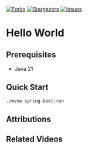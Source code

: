  [![Forks][forks-shield]][forks-url]
 [![Stargazers][stars-shield]][stars-url]
 [![Issues][issues-shield]][issues-url]

 # Hello World

 ## Prerequisites

 - Java 21

 ## Quick Start

```bash
./mvnw spring-boot:run
```

 ## Attributions

 ## Related Videos

 <!-- MARKDOWN LINKS & IMAGES -->
 <!-- https://www.markdownguide.org/basic-syntax/#reference-style-links -->
 [forks-shield]: https://img.shields.io/github/forks/dashaun-project-catalog/helloworld.svg?style=for-the-badge
 [forks-url]: https://github.com/dashaun-project-catalog/helloworld/forks
 [stars-shield]: https://img.shields.io/github/stars/dashaun-project-catalog/helloworld.svg?style=for-the-badge
 [stars-url]: https://github.com/dashaun-project-catalog/helloworld/stargazers
 [issues-shield]: https://img.shields.io/github/issues/dashaun-project-catalog/helloworld.svg?style=for-the-badge
 [issues-url]: https://github.com/dashaun-project-catalog/helloworld/issues
